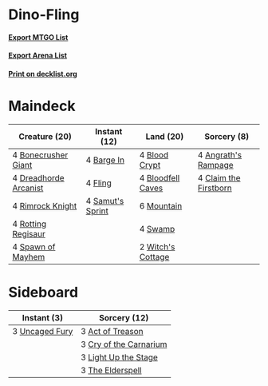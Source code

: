 # Dino-Fling

#### [Export MTGO List](../collection/Dino-Fling/Dino-Fling.txt)
#### [Export Arena List](../collection/Dino-Fling/Dino-Fling_arena.txt)
#### [Print on decklist.org](http://decklist.org/?deckmain=4%09Angrath's%20Rampage%0A4%09Barge%20In%0A4%09Blood%20Crypt%0A4%09Bloodfell%20Caves%0A4%09Bonecrusher%20Giant%0A4%09Claim%20the%20Firstborn%0A4%09Dreadhorde%20Arcanist%0A4%09Fling%0A6%09Mountain%0A4%09Rimrock%20Knight%0A4%09Rotting%20Regisaur%0A4%09Samut's%20Sprint%0A4%09Spawn%20of%20Mayhem%0A4%09Swamp%0A2%09Witch's%20Cottage&deckside=3%09Act%20of%20Treason%0A3%09Cry%20of%20the%20Carnarium%0A3%09Light%20Up%20the%20Stage%0A3%09The%20Elderspell%0A3%09Uncaged%20Fury)
# Maindeck

|                                         Creature (20)                                          |                                       Instant (12)                                        |                                         Land (20)                                          |                                          Sorcery (8)                                           |
|------------------------------------------------------------------------------------------------|-------------------------------------------------------------------------------------------|--------------------------------------------------------------------------------------------|------------------------------------------------------------------------------------------------|
|4 [Bonecrusher Giant](http://gatherer.wizards.com/Pages/Card/Details.aspx?multiverseid=473077)  |4 [Barge In](http://gatherer.wizards.com/Pages/Card/Details.aspx?multiverseid=473074)      |4 [Blood Crypt](http://gatherer.wizards.com/Pages/Card/Details.aspx?multiverseid=97102)     |4 [Angrath's Rampage](http://gatherer.wizards.com/Pages/Card/Details.aspx?multiverseid=461112)  |
|4 [Dreadhorde Arcanist](http://gatherer.wizards.com/Pages/Card/Details.aspx?multiverseid=461052)|4 [Fling](http://gatherer.wizards.com/Pages/Card/Details.aspx?multiverseid=426834)         |4 [Bloodfell Caves](http://gatherer.wizards.com/Pages/Card/Details.aspx?multiverseid=433168)|4 [Claim the Firstborn](http://gatherer.wizards.com/Pages/Card/Details.aspx?multiverseid=473080)|
|4 [Rimrock Knight](http://gatherer.wizards.com/Pages/Card/Details.aspx?multiverseid=473099)     |4 [Samut's Sprint](http://gatherer.wizards.com/Pages/Card/Details.aspx?multiverseid=461069)|6 [Mountain](http://gatherer.wizards.com/Pages/Card/Details.aspx?multiverseid=439859)       |                                                                                                |
|4 [Rotting Regisaur](http://gatherer.wizards.com/Pages/Card/Details.aspx?multiverseid=466865)   |                                                                                           |4 [Swamp](http://gatherer.wizards.com/Pages/Card/Details.aspx?multiverseid=439858)          |                                                                                                |
|4 [Spawn of Mayhem](http://gatherer.wizards.com/Pages/Card/Details.aspx?multiverseid=457229)    |                                                                                           |2 [Witch's Cottage](http://gatherer.wizards.com/Pages/Card/Details.aspx?multiverseid=473211)|                                                                                                |


# Sideboard

|                                       Instant (3)                                       |                                          Sorcery (12)                                           |
|-----------------------------------------------------------------------------------------|-------------------------------------------------------------------------------------------------|
|3 [Uncaged Fury](http://gatherer.wizards.com/Pages/Card/Details.aspx?multiverseid=442144)|3 [Act of Treason](http://gatherer.wizards.com/Pages/Card/Details.aspx?multiverseid=442107)      |
|                                                                                         |3 [Cry of the Carnarium](http://gatherer.wizards.com/Pages/Card/Details.aspx?multiverseid=457214)|
|                                                                                         |3 [Light Up the Stage](http://gatherer.wizards.com/Pages/Card/Details.aspx?multiverseid=457251)  |
|                                                                                         |3 [The Elderspell](http://gatherer.wizards.com/Pages/Card/Details.aspx?multiverseid=461016)      |

